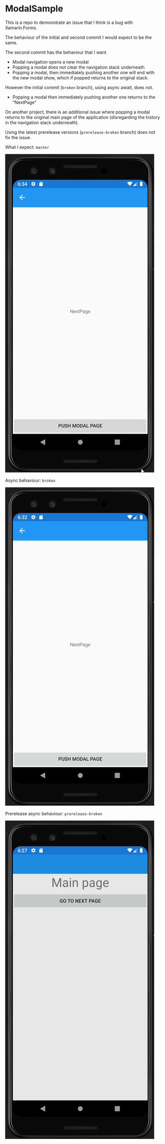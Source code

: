 # ModalSample

This is a repo to demonstrate an issue that I think is a bug with
Xamarin.Forms.

The behaviour of the initial and second commit I would expect to be the same.

The second commit has the behaviour that I want 

- Modal navigation opens a new modal
- Popping a modal does not clear the navigation stack underneath
- Popping a modal, then immediately pushing another one will end with the new
  modal show, which if popped returns to the original stack.

However the initial commit (`broken` branch), using async await, does not.

- Popping a modal then immediately pushing another one returns to the "NextPage"

On another project, there is an additional issue where popping a modal returns
to the original main page of the application (disregarding the history in the
navigation stack underneath).

Using the latest prerelease versions (`prerelease-broken` branch) does not fix
the issue.

What I expect: `master`

![master branch behaviour gif](template-working.gif)

Async behaviour: `broken`

![broken branch behaviour gif](template-async.gif)

Prerelease async behaviour: `prerelease-broken`

![prerelease-broken branch behaviour gif](prerelease-async.gif)

